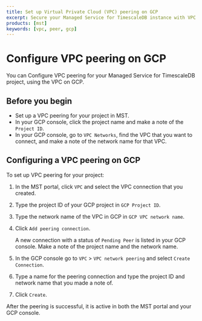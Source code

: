 ```yaml
---
title: Set up Virtual Private Cloud (VPC) peering on GCP
excerpt: Secure your Managed Service for TimescaleDB instance with VPC peering on GCP
products: [mst]
keywords: [vpc, peer, gcp]
---
```


# Configure VPC peering on GCP

You can Configure VPC peering for your Managed Service for TimescaleDB project,
using the VPC on GCP.

## Before you begin

*   Set up a VPC peering for your project in MST.
*   In your GCP console, click the project name and make a note of the `Project ID`.
*   In your GCP console, go to `VPC Networks`, find the VPC that you want to
    connect, and make a note of the network name for that VPC.

## Configuring a VPC peering on GCP

<Procedure>

To set up VPC peering for your project:

1.  In the MST portal, click `VPC` and select the VPC connection that you
    created.

1.  Type the project ID of your GCP project in `GCP Project ID`.

1.  Type the network name of the VPC in GCP in `GCP VPC network name`.

1.  Click `Add peering connection`.

    A new connection with a status of `Pending Peer` is listed in your GCP
    console. Make a note of the project name and the network name.

1.  In the GCP console go to `VPC` > `VPC network peering` and select
    `Create Connection`.
1.  Type a name for the peering connection and type the project ID and network
    name that you made a note of.
1.  Click `Create`.

After the peering is successful, it is active in both the MST portal and your
GCP console.

</Procedure>
